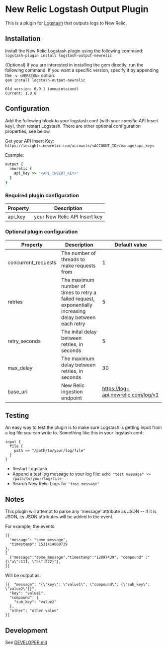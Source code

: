 # New Relic Logstash Output Plugin

This is a plugin for [Logstash](https://github.com/elastic/logstash) that outputs logs to New Relic.

## Installation
Install the New Relic Logstash plugin using the following command:</br>
`logstash-plugin install logstash-output-newrelic`

(Optional) If you are interested in installing the gem directly, run the following command. If you want a specific version, specify it by appending the `-v <VERSION>` option.<br/>
`gem install logstash-output-newrelic`

```
Old version: 0.9.1 (unmaintained)
Current: 1.0.0
```

## Configuration

Add the following block to your logstash.conf (with your specific API Insert key), then restart Logstash.
There are other optional configuration properties, see below.

Get your API Insert Key:
`https://insights.newrelic.com/accounts/<ACCOUNT_ID>/manage/api_keys`

Example:
```rb
output {
  newrelic {
    api_key => "<API_INSERT_KEY>"
  }
}
```


### Required plugin configuration

| Property | Description |
|---|---|
| api_key | your New Relic API Insert key |

### Optional plugin configuration

| Property | Description | Default value |
|---|---|---|
| concurrent_requests | The number of threads to make requests from | 1 |
| retries | The maximum number of times to retry a failed request, exponentially increasing delay between each retry | 5 |
| retry_seconds | The inital delay between retries, in seconds | 5 |
| max_delay | The maximum delay between retries, in seconds | 30 |
| base_uri | New Relic ingestion endpoint | https://log-api.newrelic.com/log/v1 |

## Testing

An easy way to test the plugin is to make sure Logstash is getting input from a log file you can write to. Something like this in your logstash.conf:
```
input {
  file {
    path => "/path/to/your/log/file"
  }
}
```
* Restart Logstash
* Append a test log message to your log file: `echo "test message" >> /path/to/your/log/file`
* Search New Relic Logs for `"test message"`

## Notes

This plugin will attempt to parse any 'message' attribute as JSON -- if it is JSON, its JSON attributes will be added to the event.

For example, the events:
```
[{
  "message": "some message",
  "timestamp": 1531414060739
},
{
  {"message":"some_message","timestamp":"12897439", "compound" :"{\"a\":111, \"b\":222}"},
}]
```

Will be output as:
```
[{  "message": "{\"key\": \"value1\", \"compound\": {\"sub_key\": \"value2\"}}",
  "key": "value1",
  "compound": {
    "sub_key": "value2"
  },
  "other": "other value"
}]
```

## Development

See [DEVELOPER.md](DEVELOPER.md)
